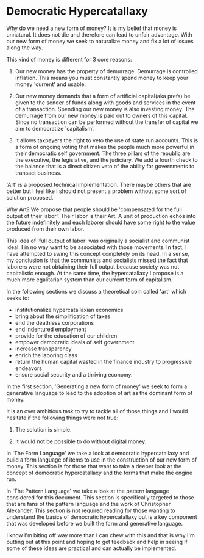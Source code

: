 
# Democratic Hypercatallaxy

Why do we need a new form of money? It is my belief that money is unnatural. It does not die and therefore can lead to unfair advantage. With our new form of money we seek to naturalize money and fix a lot of issues along the way.

This kind of money is different for 3 core reasons:

1. Our new money has the property of demurrage. Demurrage is controlled inflation. This means you must constantly spend money to keep your money 'current' and usable.

2. Our new money demands that a form of artificial capital\(aka prefs\) be given to the sender of funds along with goods and services in the event of a transaction. Spending our new money is also investing money. The demurrage from our new money is paid out to owners of this capital. Since no transaction can be performed without the transfer of capital we aim to democratize 'capitalism'.

3. It allows taxpayers the right to veto the use of state run accounts. This is a form of ongoing voting that makes the people much more powerful in their democratic self government.  The three pillars of the republic are the executive, the legislative, and the judiciary. We add a fourth check to the balance that is a direct citizen veto of the ability for governments to transact business.

'Art' is a proposed technical implementation. There maybe others that are better but I feel like I should not present a problem without some sort of solution proposed.

Why Art? We propose that people should be 'compensated for the full output of their labor'. Their labor is their Art. A unit of production echos into the future indefinitely and each laborer should have some right to the value produced from their own labor.

This idea of 'full output of labor' was originally a socialist and communist ideal. I in no way want to be associated with those movements. In fact, I have attempted to swing this concept completely on its head. In a sense, my conclusion is that the communists and socialists missed the fact that laborers were not obtaining their full output because society was not capitalistic enough. At the same time, the hypercatallaxy I propose is a much more egalitarian system than our current form of capitalism.

In the following sections we discuss a theoretical coin called 'art' which seeks to:

* institutionalize hypercatallaxian economics
* bring about the simplification of taxes
* end the deathless corporations
* end indentured employment
* provide for the education of our children
* empower democratic ideals of self government
* increase transparency
* enrich the laboring class
* return the human capital wasted in the finance industry to progressive endeavors
* ensure social security and a thriving economy.


In the first section, 'Generating a new form of money' we seek to form a generative language to lead to the adoption of art as the dominant form of money.

It is an over ambitious task to try to tackle all of those things and I would hesitate if the following things were not true:

1. The solution is simple.

2. It would not be possible to do without digital money.


In 'The Form Language' we take a look at democratic hypercatallaxy and build a form language of items to use in the construction of our new form of money. This section is for those that want to take a deeper look at the concept of democratic hypercatallaxy and the forms that make the engine run.

In 'The Pattern Language' we take a look at the pattern language considered for this document. This section is specifically targeted to those that are fans of the pattern language and the work of Christopher Alexander. This section is not required reading for those wanting to understand the basics of democratic hypercatallaxy but is a key component that was developed before we built the form and generative language.

I know I'm biting off way more than I can chew with this and that is why I'm putting out at this point and hoping to get feedback and help in seeing if some of these ideas are practical and can actually be implemented.
